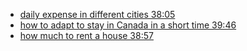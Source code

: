 - [daily expense in different cities 38:05](https://www.bilibili.com/video/BV1T54y1X7B8?p=38&spm_id_from=pageDriver&vd_source=2b3537c234d02f82c699d6ee46f94a38)
- [how to adapt to stay in Canada in a short time 39:46](https://www.bilibili.com/video/BV1T54y1X7B8/?p=52&spm_id_from=pageDriver&vd_source=2b3537c234d02f82c699d6ee46f94a38)
- [how much to rent a house 38:57](https://www.bilibili.com/video/BV1T54y1X7B8/?p=52&spm_id_from=pageDriver&vd_source=2b3537c234d02f82c699d6ee46f94a38)